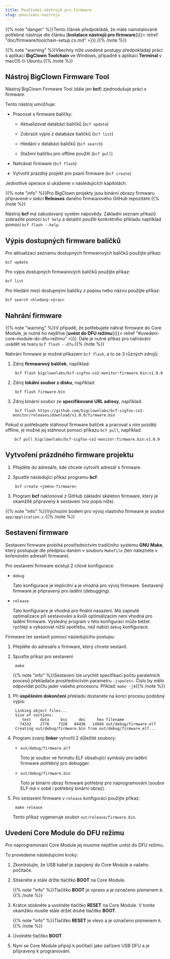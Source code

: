 ```yaml
---
title: Používání nástrojů pro firmware
slug: pouzivani-nastroju
---
```


{{% note "danger" %}}Tento článek předpokládá, že máte nainstalované potřebné nástroje dle článku [**Instalace nástrojů pro firmware**]({{< relref "doc/firmware/toolchain-setup.cs.md" >}}).{{% /note %}}

{{% note "warning" %}}Všechny níže uvedené postupy předpokládají práci s aplikací **BigClown Toolchain** ve Windows, případně s aplikací **Terminal** v macOS či Ubuntu.{{% /note %}}

## Nástroj BigClown Firmware Tool

Nástroj BigClown Firmware Tool (dále jen **bcf**) zjednodušuje práci s firmware.

Tento nástroj umožňuje:

* Pracovat s firmware balíčky:

    * Aktualizovat databázi balíčků (`bcf update`)

    * Zobrazit výpis z databáze balíčků (`bcf list`)

    * Hledání v databázi balíčků (`bcf search`)

    * Stažení balíčku pro offline použití (`bcf pull`)

* Nahrávat firmware (`bcf flash`)

* Vytvořit prázdný projekt pro psaní firmware (`bcf create`)

Jednotlivé operace si ukážeme v následujících kapitolách.

{{% note "info" %}}Pro BigClown projekty jsou binární obrazy firmwaru připravené v sekci **Releases** daného firmwarového GitHub repozitáře.{{% /note %}}

Nástroj **bcf** má zabudovaný systém nápovědy. Základní seznam příkazů zobrazíte pomocí `bcf help` a detailní použití konkrétního příkladu například pomocí `bcf flash --help`.

## Výpis dostupných firmware balíčků

Pro aktualizaci seznamu dostupných firmwarových balíčků použijte příkaz:

    bcf update

Pro výpis dostupných firmwarových balíčků použijte příkaz:

    bcf list

Pro hledání mezi dostupnými balíčky z popisu nebo názvu použijte příkaz:

    bcf search <hledaný-výraz>

## Nahrání firmware

{{% note "warning" %}}V případě, že potřebujete náhrat firmware do Core Module, je nutné ho nejdříve [**uvést do DFU režimu**]({{< relref "#uvedení-core-module-do-dfu-režimu" >}}). Dále je nutné příkaz pro nahrávání uvádět ve tvaru `bcf flash --dfu`.{{% /note %}}

Nahrání firmware je možné příkazem `bcf flash`, a to ze 3 různých zdrojů:

1. Zdroj **firmwarový balíček**, například:

        bcf flash bigclownlabs/bcf-sigfox-co2-monitor:firmware.bin:v1.0.0

2. Zdroj **lokální soubor z disku**, například:

        bcf flash firmware.bin

3. Zdroj binární soubor ze **specifikované URL adresy**, například:

        bcf flash https://github.com/bigclownlabs/bcf-sigfox-co2-monitor/releases/download/v1.0.0/firmware.bin

Pokud si potřebujete stáhnout firmware balíček a pracovat s ním později offline, je možné jej stáhnout pomocí příkazu `bcf pull`, například:

        bcf pull bigclownlabs/bcf-sigfox-co2-monitor:firmware.bin:v1.0.0

## Vytvoření prázdného firmware projektu

1. Přejděte do adresáře, kde chcete vytvořit adresář s firmware.

2. Spustťe následující příkaz programu **bcf**:

        bcf create <jméno-firmware>

3. Program **bcf** naklonoval z GitHub základní skeleton firmware, který je okamžitě připravený k sestavení (viz popis níže).

{{% note "info" %}}Výchozím bodem pro vývoj vlastního firmware je soubor `app/application.c`.{{% /note %}}

## Sestavení firmware

Sestavení firmware probíhá prostřednictvím tradičního systému **GNU Make**, který postupuje dle předpisu daném v souboru `Makefile` (ten naleznete v kořenovém adresáři firmware).

Pro sestavení firmware existují 2 cílové konfigurace:

* `debug`

    Tato konfigurace je implicitní a je vhodná pro vývoj firmware. Sestavený firmware je připravený pro ladění (debugging).

* `release`

    Tato konfigurace je vhodná pro finální nasazení. Má zapnuté optimalizace při sestavování a kvůli optimalizacím není vhodná pro ladění firmware. Výsledný program v této konfiguraci může běžet rychleji a vykazovat nižší spotřebu, než nabízí `debug` konfigurace.

Firmware lze sestavit pomocí následujícího postupu:

1. Přejděte do adresáře s firmware, který chcete sestavit.

2. Spusťte příkaz pro sestavení:

        make

    {{% note "info" %}}Sestavení lze urychlit specifikací počtu paralelních procesů překladače prostřednictvím parametru `-j<počet>`. Číslo by mělo odpovídat počtu jader vašeho procesoru. Příklad: `make -j4`{{% /note %}}

3. Při **úspěšném dokončení** překladu dostanete na konci procesu podobný výpis:

        Linking object files...
        Size of sections:
           text    data     bss     dec     hex filename
          74332    2776    7328   84436   149d4 out/debug/firmware.elf
        Creating out/debug/firmware.bin from out/debug/firmware.elf...

4. Program zvaný **linker** vytvořil 2 důležité soubory:

    * `out/debug/firmware.elf`

        Toto je soubor ve formátu ELF obsahující symboly pro ladění firmware potřebný pro debugger.

    * `out/debug/firmware.bin`

        Toto je binární obraz firmware potřebný pro naprogramování (soubor ELF má v sobě i potřebný binární obraz).

5. Pro sestavení firmware v `release` konfiguraci použijte příkaz:

        make release

    Tento příkaz vygeneruje soubor `out/release/firmware.bin`.

## Uvedení Core Module do DFU režimu

Pro naprogramování Core Module jej musíme nejdříve uvést do DFU režimu.

To provedeme následujícími kroky:

1. Zkontrolujte, že USB kabel je zapojený do Core Module a vašeho počítače.

2. Stiskněte a stále držte tlačítko **BOOT** na Core Module.

    {{% note "info" %}}Tlačítko **BOOT** je vpravo a je označeno písmenem `B`.{{% /note %}}

3. Krátce stiskněte a uvolněte tlačítko **RESET** na Core Module. V tomto okamžiku musíte stále držet druhé tlačítko **BOOT**.

    {{% note "info" %}}Tlačítko **RESET** je vlevo a je označeno písmenem `R`.{{% /note %}}

4. Uvolněte tlačítko **BOOT**.

5. Nyní se Core Module připojí k počítači jako zařízení USB DFU a je připravený k programování.
